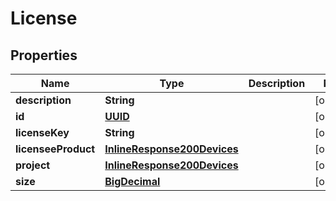 
# License

## Properties
Name | Type | Description | Notes
------------ | ------------- | ------------- | -------------
**description** | **String** |  |  [optional]
**id** | [**UUID**](UUID.md) |  |  [optional]
**licenseKey** | **String** |  |  [optional]
**licenseeProduct** | [**InlineResponse200Devices**](InlineResponse200Devices.md) |  |  [optional]
**project** | [**InlineResponse200Devices**](InlineResponse200Devices.md) |  |  [optional]
**size** | [**BigDecimal**](BigDecimal.md) |  |  [optional]



